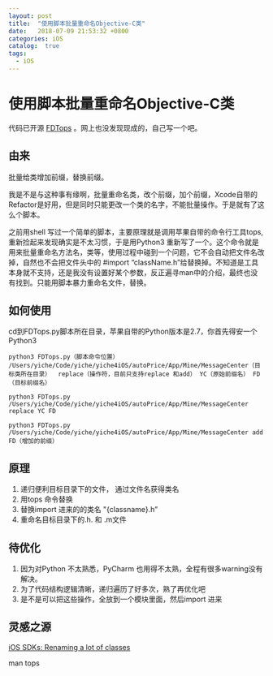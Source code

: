 ```yaml
---
layout: post
title:  "使用脚本批量重命名Objective-C类"
date:   2018-07-09 21:53:32 +0800
categories: iOS
catalog:  true
tags:
  - iOS
---
```




# 使用脚本批量重命名Objective-C类

代码已开源 [FDTops](https://github.com/toolazytoname/FDTops) 。网上也没发现现成的，自己写一个吧。

## 由来

批量给类增加前缀，替换前缀。

我是不是与这种事有缘啊，批量重命名类，改个前缀，加个前缀，Xcode自带的Refactor是好用，但是同时只能更改一个类的名字，不能批量操作。于是就有了这么个脚本。

之前用shell 写过一个简单的脚本，主要原理就是调用苹果自带的命令行工具tops,重新捡起来发现确实是不太习惯，于是用Python3 重新写了一个。这个命令就是用来批量重命名方法名，类等，使用过程中碰到一个问题，它不会自动把文件名改掉，自然也不会把文件头中的 #import “className.h”给替换掉。不知道是工具本身就不支持，还是我没有设置好某个参数，反正遍寻man中的介绍，最终也没有找到。只能用脚本暴力重命名文件，替换。



## 如何使用

cd到FDTops.py脚本所在目录，苹果自带的Python版本是2.7，你首先得安一个Python3

```shell
python3 FDTops.py（脚本命令位置） /Users/yiche/Code/yiche/yiche4iOS/autoPrice/App/Mine/MessageCenter（目标类所在目录）  replace（操作符，目前只支持replace 和add） YC（原始前缀名） FD（目标前缀名） 

python3 FDTops.py /Users/yiche/Code/yiche/yiche4iOS/autoPrice/App/Mine/MessageCenter  replace YC FD 

python3 FDTops.py /Users/yiche/Code/yiche/yiche4iOS/autoPrice/App/Mine/MessageCenter add FD（增加的前缀） 

```



## 原理

1. 递归便利目标目录下的文件， 通过文件名获得类名
2. 用tops 命令替换 
3. 替换import 进来的的类名 "{classname}.h” 
4. 重命名目标目录下的.h. 和 .m文件



## 待优化

1. 因为对Python 不太熟悉，PyCharm 也用得不太熟，全程有很多warning没有解决。
2. 为了代码结构逻辑清晰，递归遍历了好多次，熟了再优化吧
3. 是不是可以把这些操作，全放到一个模块里面，然后import 进来 



## 灵感之源

[iOS SDKs: Renaming a lot of classes](https://stackoverflow.com/questions/16645726/ios-sdks-renaming-a-lot-of-classes)

man tops